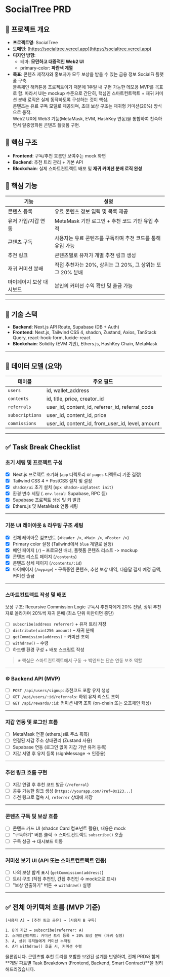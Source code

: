# SocialTree PRD

## 🎯 프로젝트 개요

- **프로젝트명**: SocialTree
- **도메인**: [https://socialtree.vercel.app](https://socialtree.vercel.app)
- **디자인 방향**:
  - 테마: **모던하고 대중적인 Web2 UI**
  - primary-color: **파란색 계열**
- **목표**: 콘텐츠 제작자와 홍보자가 모두 보상을 받을 수 있는 금융 정보 SocialFi 플랫폼 구축.  
  블록체인 해커톤용 프로젝트이기 때문에 1주일 내 구현 가능한 데모용 MVP를 목표로 함. 따라서 UI는 mockup 수준으로 간단히, 핵심인 스마트컨트랙트 + 재귀 커미션 분배 로직은 실제 동작하도록 구성하는 것이 핵심.  
  콘텐츠는 유료 구독 모델로 제공되며, 초대 보상 구조는 재귀형 커미션(20%) 방식으로 동작.  
  Web2 UX에 Web3 기능(MetaMask, EVM, HashKey 연동)을 통합하여 친숙하면서 탈중앙화된 콘텐츠 플랫폼 구현.

## 🧱 핵심 구조

- **Frontend**: 구독/추천 흐름만 보여주는 mock 화면
- **Backend**: 추천 트리 관리 + 기본 API
- **Blockchain**: 실제 스마트컨트랙트 배포 및 **재귀 커미션 분배 로직 완성**

## 🧩 핵심 기능

| 기능                     | 설명                                                       |
| ------------------------ | ---------------------------------------------------------- |
| 콘텐츠 등록              | 유료 콘텐츠 정보 입력 및 목록 제공                         |
| 유저 가입/지갑 연동      | MetaMask 기반 로그인 + 추천 코드 기반 유입 추적            |
| 콘텐츠 구독              | 사용자는 유료 콘텐츠를 구독하며 추천 코드를 통해 유입 가능 |
| 추천 링크                | 콘텐츠별로 유저가 개별 추천 링크 생성                      |
| 재귀 커미션 분배         | 직접 추천자는 20%, 상위는 그 20%, 그 상위는 또 그 20% 분배 |
| 마이페이지 보상 대시보드 | 본인의 커미션 수익 확인 및 출금 가능                       |

---

## 🔧 기술 스택

- **Backend**: Next.js API Route, Supabase (DB + Auth)
- **Frontend**: Next.js, Tailwind CSS 4, shadcn, Zustand, Axios, TanStack Query, react-hook-form, lucide-react
- **Blockchain**: Solidity (EVM 기반), Ethers.js, HashKey Chain, MetaMask

---

## 📂 데이터 모델 (요약)

| 테이블          | 주요 필드                                        |
| --------------- | ------------------------------------------------ |
| `users`         | id, wallet_address                               |
| `contents`      | id, title, price, creator_id                     |
| `referrals`     | user_id, content_id, referrer_id, referral_code  |
| `subscriptions` | user_id, content_id, price                       |
| `commissions`   | user_id, content_id, from_user_id, level, amount |

---

## ✅ Task Break Checklist

### 초기 세팅 및 프로젝트 구성

- [x] Next.js 프로젝트 초기화 (`app` 디렉토리 or `pages` 디렉토리 기준 결정)
- [x] Tailwind CSS 4 + PostCSS 설치 및 설정
- [x] `shadcn/ui` 초기 설치 (`npx shadcn-ui@latest init`)
- [x] 환경 변수 세팅 (`.env.local`: Supabase, RPC 등)
- [x] Supabase 프로젝트 생성 및 키 발급
- [x] Ethers.js 및 MetaMask 연동 세팅

---

### 기본 UI 레이아웃 & 라우팅 구조 세팅

- [x] 전체 레이아웃 컴포넌트 (`<Header />`, `<Main />`, `<Footer />`)
- [x] Primary color 설정 (Tailwind에서 `blue` 계열로 설정)
- [x] 메인 페이지 (`/`) – 프로모션 배너, 플렛폼 콘텐츠 리스트 -> mockup
- [x] 콘텐츠 리스트 페이지 (`/contents`)
- [x] 콘텐츠 상세 페이지 (`/contents/:id`)
- [x] 마이페이지 (`/mypage`) - 구독중인 콘텐츠, 추천 보상 내역, 다음달 결제 예정 금액, 커미션 출금

---

### 스마트컨트랙트 작성 및 배포

보상 구조: Recursive Commission Logic
구독시 추천자에게 20% 전달, 상위 추천자로 올라가며 20%씩 재귀 분배 (최소 단위 미만이면 중단)

- [ ] `subscribe(address referrer)` + 유저 트리 저장
- [ ] `distribute(uint256 amount)` – 재귀 분배
- [ ] `getCommission(address)` – 커미션 조회
- [ ] `withdraw()` – 수령
- [ ] 하드햇 환경 구성 + 배포 스크립트 작성

> ※ 핵심은 스마트컨트랙트에서 구동 → 백엔드는 단순 연동 보조 역할

---

### ⚙ Backend API (MVP)

- [ ] `POST /api/users/signup`: 추천코드 포함 유저 생성
- [ ] `GET /api/users/:id/referrals`: 하위 유저 리스트 조회
- [ ] `GET /api/rewards/:id`: 커미션 내역 조회 (on-chain 또는 오프체인 캐싱)

---

### 지갑 연동 및 로그인 흐름

- [ ] MetaMask 연결 (ethers.js로 주소 획득)
- [ ] 연결된 지갑 주소 상태관리 (Zustand 사용)
- [ ] Supabase 연동 (로그인 없이 지갑 기반 유저 등록)
- [ ] 지갑 서명 후 유저 등록 (signMessage → 인증용)

---

### 추천 링크 흐름 구현

- [ ] 지갑 연결 후 추천 코드 발급 (`/referral`)
- [ ] 공유 가능한 링크 생성 (`https://yourapp.com/?ref=0x123...`)
- [ ] 추천 링크로 접속 시, `referrer` 상태에 저장

---

### 콘텐츠 구독 및 보상 흐름

- [ ] 콘텐츠 카드 UI (shadcn Card 컴포넌트 활용), 내용은 mock
- [ ] "구독하기" 버튼 클릭 → 스마트컨트랙트 `subscribe()` 호출
- [ ] 구독 성공 → 대시보드 이동

---

### 커미션 보기 UI (API 또는 스마트컨트랙트 연동)

- [ ] 나의 보상 합계 표시 (`getCommission(address)`)
- [ ] 트리 구조 (직접 추천인, 간접 추천인 수 mock으로 표시)
- [ ] "보상 인출하기" 버튼 → `withdraw()` 실행

---

## ✅ 전체 아키텍처 흐름 (MVP 기준)

```plaintext
[사용자 A] → [추천 링크 공유] → [사용자 B 구독]

1. B의 지갑 → subscribe(referrer: A)
2. 스마트컨트랙트: 커미션 트리 등록 + 20% 보상 분배 (재귀 실행)
3. A, 상위 유저들에게 커미션 누적됨
4. A가 withdraw() 호출 시, 커미션 수령
```

물론입니다. 콘텐츠별 추천 트리를 포함한 보완된 설계를 반영하여, 전체 PRD와 함께 **개발 파트별 Task Breakdown (Frontend, Backend, Smart Contract)**을 정리해드리겠습니다.
